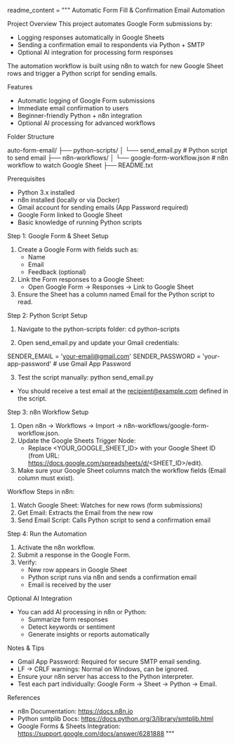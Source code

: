 readme_content = """
Automatic Form Fill & Confirmation Email Automation

Project Overview
This project automates Google Form submissions by:
- Logging responses automatically in Google Sheets
- Sending a confirmation email to respondents via Python + SMTP
- Optional AI integration for processing form responses

The automation workflow is built using n8n to watch for new Google Sheet rows and trigger a Python script for sending emails.

Features
- Automatic logging of Google Form submissions
- Immediate email confirmation to users
- Beginner-friendly Python + n8n integration
- Optional AI processing for advanced workflows

Folder Structure

auto-form-email/
├── python-scripts/
│   └── send_email.py        # Python script to send email
├── n8n-workflows/
│   └── google-form-workflow.json   # n8n workflow to watch Google Sheet
├── README.txt

Prerequisites
- Python 3.x installed
- n8n installed (locally or via Docker)
- Gmail account for sending emails (App Password required)
- Google Form linked to Google Sheet
- Basic knowledge of running Python scripts

Step 1: Google Form & Sheet Setup
1. Create a Google Form with fields such as:
   - Name
   - Email
   - Feedback (optional)
2. Link the Form responses to a Google Sheet:
   - Open Google Form → Responses → Link to Google Sheet
3. Ensure the Sheet has a column named Email for the Python script to read.

Step 2: Python Script Setup
1. Navigate to the python-scripts folder:
cd python-scripts

2. Open send_email.py and update your Gmail credentials:

SENDER_EMAIL = 'your-email@gmail.com'
SENDER_PASSWORD = 'your-app-password'  # use Gmail App Password

3. Test the script manually:
python send_email.py

- You should receive a test email at the recipient@example.com defined in the script.

Step 3: n8n Workflow Setup
1. Open n8n → Workflows → Import → n8n-workflows/google-form-workflow.json.
2. Update the Google Sheets Trigger Node:
   - Replace <YOUR_GOOGLE_SHEET_ID> with your Google Sheet ID (from URL: https://docs.google.com/spreadsheets/d/<SHEET_ID>/edit).
3. Make sure your Google Sheet columns match the workflow fields (Email column must exist).

Workflow Steps in n8n:
1. Watch Google Sheet: Watches for new rows (form submissions)
2. Get Email: Extracts the Email from the new row
3. Send Email Script: Calls Python script to send a confirmation email

Step 4: Run the Automation
1. Activate the n8n workflow.
2. Submit a response in the Google Form.
3. Verify:
   - New row appears in Google Sheet
   - Python script runs via n8n and sends a confirmation email
   - Email is received by the user

Optional AI Integration
- You can add AI processing in n8n or Python:
  - Summarize form responses
  - Detect keywords or sentiment
  - Generate insights or reports automatically

Notes & Tips
- Gmail App Password: Required for secure SMTP email sending.
- LF → CRLF warnings: Normal on Windows, can be ignored.
- Ensure your n8n server has access to the Python interpreter.
- Test each part individually: Google Form → Sheet → Python → Email.

References
- n8n Documentation: https://docs.n8n.io
- Python smtplib Docs: https://docs.python.org/3/library/smtplib.html
- Google Forms & Sheets Integration: https://support.google.com/docs/answer/6281888
"""


